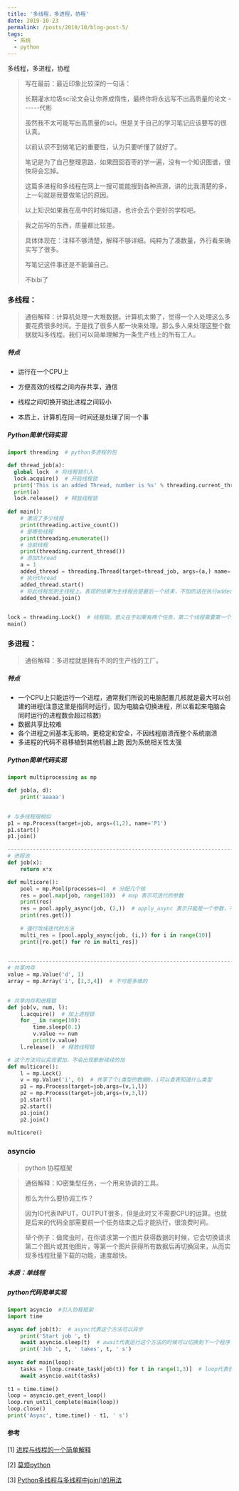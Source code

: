 ```yaml
---
title: '多线程，多进程，协程'
date: 2019-10-23
permalink: /posts/2019/10/blog-post-5/
tags:
  - 系统
  - python
---
```


多线程，多进程，协程

> 写在最前：最近印象比较深的一句话：
>
> 长期灌水垃圾sci论文会让你养成惰性，最终你将永远写不出高质量的论文   ------代彬
>
> 虽然我不太可能写出高质量的sci，但是关于自己的学习笔记应该要写的很认真。
>
> 以前认识不到做笔记的重要性，认为只要听懂了就好了。
>
> 笔记是为了自己整理思路，如果囫囵吞枣的学一遍，没有一个知识图谱，很快将会忘掉。
>
> 这篇多进程和多线程在网上一搜可能能搜到各种资源，讲的比我清楚的多，上一句就是我要做笔记的原因。
>
> 以上知识如果我在高中的时候知道，也许会去个更好的学校吧。

> 我之前写的东西，质量都比较差。
>
> 具体体现在：注释不够清楚，解释不够详细。纯粹为了凑数量，外行看来确实写了很多。
>
> 写笔记这件事还是不能骗自己。
>
> 不bibi了





### 多线程：

> 通俗解释：计算机处理一大堆数据。计算机太懒了，觉得一个人处理这么多要花费很多时间。于是找了很多人都一块来处理。那么多人来处理这整个数据就叫多线程。我们可以简单理解为一条生产线上的所有工人。

##### 特点

- 运行在一个CPU上

- 方便高效的线程之间内存共享，通信
- 线程之间切换开销比进程之间较小
- 本质上，计算机在同一时间还是处理了同一个事

##### Python简单代码实现

```python
import threading  # python多进程的包 

def thread_job(a):
  global lock  # 将线程锁引入
  lock.acquire()  # 开启线程锁
  print('This is an added Thread, number is %s' % threading.current_thread())  # 打印当前线程
  print(a)
  lock.release()  # 释放线程锁
 
def main():
    # 激活了多少线程
    print(threading.active_count())
    # 是哪些线程
    print(threading.enumerate())
    # 当前线程
    print(threading.current_thread())
    # 添加thread
    a = 1
    added_thread = threading.Thread(target=thread_job, args=(a,) name='T1')  # args 为传入的参数,必须为tuple类型。name为名字，可以自己定义
    # 执行thread
    added_thread.start()
    # 将此线程加到主线程上。表现的结果为主线程会是最后一个结束，不加的话在执行added_thread的job时，如果时间过长，表现为主线程先结束。
    added_thread.join()

    
lock = threading.Lock()  # 线程锁。意义在于如果有两个任务，第二个线程需要第一个线程返回的数据。则把第一个锁住。确保第一个执行了第二个词再执行。
main()
```



### 多进程：

>通俗解释：多进程就是拥有不同的生产线的工厂。

##### 特点

- 一个CPU上只能运行一个进程，通常我们所说的电脑配置几核就是最大可以创建的进程(注意这里是指同时运行，因为电脑会切换进程，所以看起来电脑会同时运行的进程数会超过核数)
- 数据共享比较难
- 各个进程之间基本无影响，更稳定和安全，不因线程崩溃而整个系统崩溃
- 多进程的代码不易移植到其他机器上跑 因为系统相关性太强

##### Python简单代码实现

```python
import multiprocessing as mp

def job(a, d):
    print('aaaaa')

    
# 与多线程很相似
p1 = mp.Process(target=job, args=(1,2), name='P1')
p1.start()
p1.join()

--------------------------------------------------------------------------
# 进程池
def job(x):
    return x*x

def multicore():
    pool = mp.Pool(processes=4)  # 分配几个核
    res = pool.map(job, range(10))  # map 表示可迭代的参数
    print(res)
    res = pool.apply_async(job, (2,))  # apply_async 表示只能是一个参数，不可迭代
    print(res.get())
    
    # 强行改成迭代的方法
    multi_res = [pool.apply_async(job, (i,)) for i in range(10)]
    print([re.get() for re in multi_res])

    
--------------------------------------------------------------------------
# 共享内存
value = mp.Value('d', 1)
array = mp.Array('i', [1,3,4])  # 不可是多维的
    

# 共享内存和进程锁
def job(v, num, l):
    l.acquire()  # 加上进程锁
    for _ in range(10):
        time.sleep(0.1)
        v.value += num
        print(v.value)
    l.release()  # 释放线程锁

# 这个方法可以实现累加，不会出现断断续续的加
def multicore():
    l = mp.Lock()
    v = mp.Value('i', 0)  # 共享了个i类型的数据0，i可以查表知道什么类型
    p1 = mp.Process(target=job,args=(v,1,l))
    p2 = mp.Process(target=job,args=(v,3,l))
    p1.start()
    p2.start()
    p1.join()
    p2.join()
    
multicore()
```







### asyncio

> python 协程框架

> 通俗解释：IO密集型任务，一个用来协调的工具。
>
> 那么为什么要协调工作？
>
> 因为IO代表INPUT，OUTPUT很多，但是此时又不需要CPU的运算。也就是后来的代码全部需要前一个任务结束之后才能执行，很浪费时间。
>
> 举个例子：做爬虫时，在你请求第一个图片获得数据的时候，它会切换请求第二个图片或其他图片，等第一个图片获得所有数据后再切换回来，从而实现多线程批量下载的功能，速度超快。

##### 本质：单线程

##### python代码简单实现

```python
import asyncio  #引入协程框架
import time

async def job(t):  # async代表这个方法可以异步
    print('Start job ', t)
    await asyncio.sleep(t)  # await代表运行这个方法的时候可以切换到下一个程序
    print('Job ', t, ' takes', t, ' s')
    
async def main(loop):
    tasks = [loop.create_task(job(t)) for t in range(1,3)]  # loop代表创建了协程的任务
    await asyncio.wait(tasks)
    
t1 = time.time()
loop = asyncio.get_event_loop()  
loop.run_until_complete(main(loop))
loop.close()
print('Async', time.time() - t1, ' s')
```



#### 参考

[1] [进程与线程的一个简单解释](http://www.ruanyifeng.com/blog/2013/04/processes_and_threads.html)

[2] [莫烦python](https://morvanzhou.github.io/tutorials/python-basic/threading/)

[3] [Python多线程与多线程中join()的用法](https://www.cnblogs.com/cnkai/p/7504980.html)

